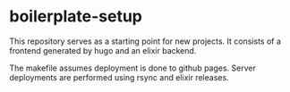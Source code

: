 # boilerplate-setup
This repository serves as a starting point for new projects.
It consists of a frontend generated by hugo and an elixir backend.

The makefile assumes deployment is done to github pages.
Server deployments are performed using rsync and elixir releases.
